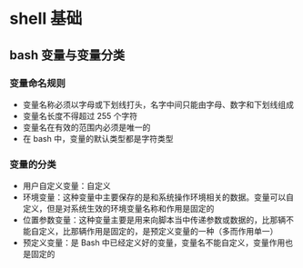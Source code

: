 # shell 基础

## bash 变量与变量分类

### 变量命名规则

* 变量名称必须以字母或下划线打头，名字中间只能由字母、数字和下划线组成
* 变量名长度不得超过 255 个字符
* 变量名在有效的范围内必须是唯一的
* 在 bash 中，变量的默认类型都是字符类型

### 变量的分类

* 用户自定义变量：自定义
* 环境变量：这种变量中主要保存的是和系统操作环境相关的数据。变量可以自定义，但是对系统生效的环境变量名称和作用是固定的
* 位置参数变量：这种变量主要是用来向脚本当中传递参数或数据的，比那辆不能自定义，比那辆作用是固定的，是预定义变量的一种（多而作用单一）
* 预定义变量：是 Bash 中已经定义好的变量，变量名不能自定义，变量作用也是固定的

